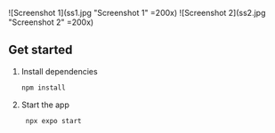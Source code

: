 
![Screenshot 1](ss1.jpg "Screenshot 1" =200x) ![Screenshot 2](ss2.jpg "Screenshot 2" =200x) 

## Get started

1. Install dependencies

   ```bash
   npm install
   ```

2. Start the app

   ```bash
    npx expo start
   ```
